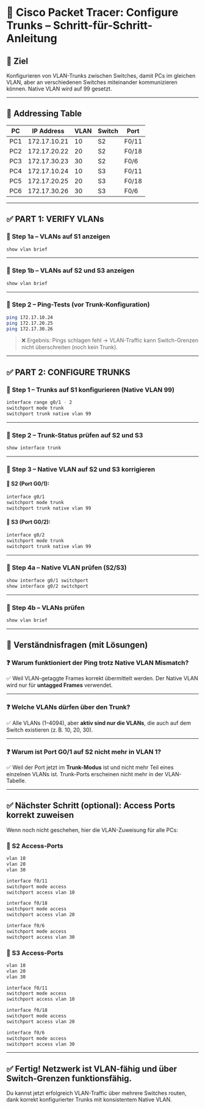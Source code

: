 # 🧠 Cisco Packet Tracer: Configure Trunks – Schritt-für-Schritt-Anleitung

## 🎯 Ziel
Konfigurieren von VLAN-Trunks zwischen Switches, damit PCs im gleichen VLAN, aber an verschiedenen Switches miteinander kommunizieren können. Native VLAN wird auf 99 gesetzt.

---

## 🧩 Addressing Table

| PC  | IP Address     | VLAN | Switch | Port   |
|-----|----------------|------|--------|--------|
| PC1 | 172.17.10.21   | 10   | S2     | F0/11  |
| PC2 | 172.17.20.22   | 20   | S2     | F0/18  |
| PC3 | 172.17.30.23   | 30   | S2     | F0/6   |
| PC4 | 172.17.10.24   | 10   | S3     | F0/11  |
| PC5 | 172.17.20.25   | 20   | S3     | F0/18  |
| PC6 | 172.17.30.26   | 30   | S3     | F0/6   |

---

## ✅ PART 1: VERIFY VLANs

### 🔹 Step 1a – VLANs auf S1 anzeigen

```bash
show vlan brief
```

---

### 🔹 Step 1b – VLANs auf S2 und S3 anzeigen

```bash
show vlan brief
```

---

### 🔹 Step 2 – Ping-Tests (vor Trunk-Konfiguration)

```bash
ping 172.17.10.24
ping 172.17.20.25
ping 172.17.30.26
```

> ❌ Ergebnis: Pings schlagen fehl → VLAN-Traffic kann Switch-Grenzen nicht überschreiten (noch kein Trunk).

---

## ✅ PART 2: CONFIGURE TRUNKS

### 🔹 Step 1 – Trunks auf S1 konfigurieren (Native VLAN 99)

```bash
interface range g0/1 - 2
switchport mode trunk
switchport trunk native vlan 99
```

---

### 🔹 Step 2 – Trunk-Status prüfen auf S2 und S3

```bash
show interface trunk
```

---

### 🔹 Step 3 – Native VLAN auf S2 und S3 korrigieren

#### 📍 S2 (Port G0/1):

```bash
interface g0/1
switchport mode trunk
switchport trunk native vlan 99
```

#### 📍 S3 (Port G0/2):

```bash
interface g0/2
switchport mode trunk
switchport trunk native vlan 99
```

---

### 🔹 Step 4a – Native VLAN prüfen (S2/S3)

```bash
show interface g0/1 switchport
show interface g0/2 switchport
```

---

### 🔹 Step 4b – VLANs prüfen

```bash
show vlan brief
```

---

## 🧠 Verständnisfragen (mit Lösungen)

### ❓ Warum funktioniert der Ping trotz Native VLAN Mismatch?

✅ Weil VLAN-getaggte Frames korrekt übermittelt werden. Der Native VLAN wird nur für **untagged Frames** verwendet.

---

### ❓ Welche VLANs dürfen über den Trunk?

✅ Alle VLANs (1–4094), aber **aktiv sind nur die VLANs**, die auch auf dem Switch existieren (z. B. 10, 20, 30).

---

### ❓ Warum ist Port G0/1 auf S2 nicht mehr in VLAN 1?

✅ Weil der Port jetzt im **Trunk-Modus** ist und nicht mehr Teil eines einzelnen VLANs ist. Trunk-Ports erscheinen nicht mehr in der VLAN-Tabelle.

---

## ✅ Nächster Schritt (optional): Access Ports korrekt zuweisen

Wenn noch nicht geschehen, hier die VLAN-Zuweisung für alle PCs:

### 📍 S2 Access-Ports

```bash
vlan 10
vlan 20
vlan 30

interface f0/11
switchport mode access
switchport access vlan 10

interface f0/18
switchport mode access
switchport access vlan 20

interface f0/6
switchport mode access
switchport access vlan 30
```

### 📍 S3 Access-Ports

```bash
vlan 10
vlan 20
vlan 30

interface f0/11
switchport mode access
switchport access vlan 10

interface f0/18
switchport mode access
switchport access vlan 20

interface f0/6
switchport mode access
switchport access vlan 30
```

---

## ✅ Fertig! Netzwerk ist VLAN-fähig und über Switch-Grenzen funktionsfähig.

Du kannst jetzt erfolgreich VLAN-Traffic über mehrere Switches routen, dank korrekt konfigurierter Trunks mit konsistentem Native VLAN.
